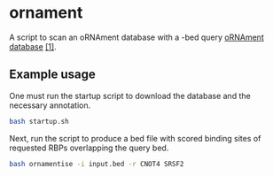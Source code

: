 # ornament
A script to scan an oRNAment database with a -bed query [oRNAment database](https://rnabiology.ircm.qc.ca/oRNAment) [[1]](https://academic.oup.com/nar/article/48/D1/D166/5625539).

## Example usage
One must run the startup script to download the database and the necessary annotation.
```bash
bash startup.sh
```
Next, run the script to produce a bed file with scored binding sites of requested RBPs overlapping the query bed.
```bash
bash ornamentise -i input.bed -r CNOT4 SRSF2
```
